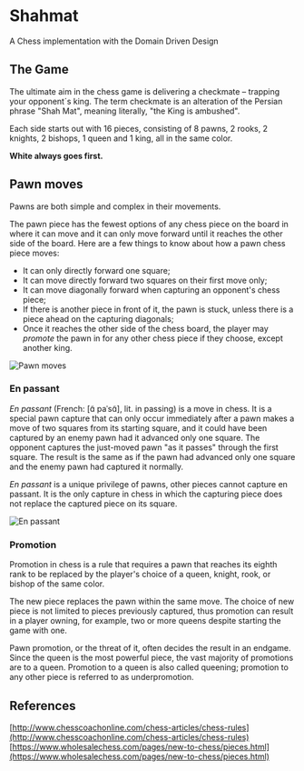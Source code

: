 # Shahmat

A Chess implementation with the Domain Driven Design

## The Game

The ultimate aim in the chess game is delivering a checkmate – trapping your opponent´s king.
The term checkmate is an alteration of the Persian phrase "Shah Mat", meaning literally, "the King is ambushed".

Each side starts out with 16 pieces, consisting of 8 pawns, 2 rooks, 2 knights, 2 bishops, 1 queen and 1 king, all in the same color.

**White always goes first.**

## Pawn moves

Pawns are both simple and complex in their movements.

The pawn piece has the fewest options of any chess piece on the board in where it can move and it can only move forward until it reaches the other side of the board.
Here are a few things to know about how a pawn chess piece moves:

- It can only directly forward one square;
- It can move directly forward two squares on their first move only;
- It can move diagonally forward when capturing an opponent's chess piece;
- If there is another piece in front of it, the pawn is stuck, unless there is a piece ahead on the capturing diagonals;
- Once it reaches the other side of the chess board, the player may *promote* the pawn in for any other chess piece if they choose, except another king.

![Pawn moves](https://cdn11.bigcommerce.com/s-dlmdd/content/pawn-moves.jpg)

### En passant

*En passant* (French: [ɑ̃ paˈsɑ̃], lit. in passing) is a move in chess. It is a special pawn capture that can only occur immediately after a pawn makes a move of two squares from its starting square, and it could have been captured by an enemy pawn had it advanced only one square. The opponent captures the just-moved pawn "as it passes" through the first square. The result is the same as if the pawn had advanced only one square and the enemy pawn had captured it normally.

*En passant* is a unique privilege of pawns, other pieces cannot capture en passant. It is the only capture in chess in which the capturing piece does not replace the captured piece on its square.

![En passant](https://upload.wikimedia.org/wikipedia/commons/0/09/Ajedrez_animaci%C3%B3n_en_passant.gif)

### Promotion

Promotion in chess is a rule that requires a pawn that reaches its eighth rank to be replaced by the player's choice of a queen, knight, rook, or bishop of the same color.

The new piece replaces the pawn within the same move. The choice of new piece is not limited to pieces previously captured, thus promotion can result in a player owning, for example, two or more queens despite starting the game with one.

Pawn promotion, or the threat of it, often decides the result in an endgame. Since the queen is the most powerful piece, the vast majority of promotions are to a queen. Promotion to a queen is also called queening; promotion to any other piece is referred to as underpromotion.

## References

[http://www.chesscoachonline.com/chess-articles/chess-rules](http://www.chesscoachonline.com/chess-articles/chess-rules)
[https://www.wholesalechess.com/pages/new-to-chess/pieces.html](https://www.wholesalechess.com/pages/new-to-chess/pieces.html)
